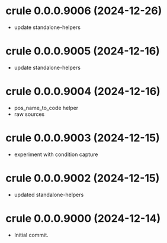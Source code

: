 <!-- NEWS.md is maintained by https://cynkra.github.io/fledge, do not edit -->

# crule 0.0.0.9006 (2024-12-26)

* update standalone-helpers


# crule 0.0.0.9005 (2024-12-16)

* update standalone-helpers


# crule 0.0.0.9004 (2024-12-16)

* pos_name_to_code helper
* raw sources


# crule 0.0.0.9003 (2024-12-15)

* experiment with condition capture


# crule 0.0.0.9002 (2024-12-15)

* updated standalone-helpers


# crule 0.0.0.9000 (2024-12-14)

* Initial commit.
